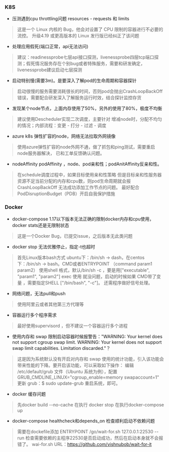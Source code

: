 ### K8S
- 压测遇到cpu throttling问题 resources - requests 和 limits
> 这是一个 Linux 内核的 Bug，他会对设置了 CPU 限制的容器进行不必要的流控。 升级4.19 或更高版本的 Linux 发行版已经纠正了该问题

- 处理应用假死(端口正常，api无法访问)
>建议：readinessprobe七层api接口探测，livenessprobe四层tcp端口探测；假死情况服务存在个别bug或者特殊服务，需要和研发确定，livenessprobe建议启动七层探测

- 启动特别慢(需要3m)。是要深入了解pod的生命周期和容器探针
> 启动很慢的服务需要消耗很长的时间，否则pod会抛出CrashLoopBackOff错误，需要配合研发深入了解服务运行时效，结合探针监控存货

- 发现某个node节点，上面内存使用了50%，另外的使用了80%，极度不均衡
> 建议使用Descheduler实现二次调度，主要针对 增减node时，分配不均匀的情况；内部流程：变更 - 打分 - 过滤 - 调度

- azure k8s  弹性扩容的node，网络无法拉取外网镜像
> 使用azure弹性扩容的node外网不通，做了抓包和ping测试，需要重启node服务器解决， 已和工单反馈确认问题。

- nodeAffinity podAffinity ，node、pod亲和性；podAnitAffinity反亲和性。
> 在schedule调度过程中，如果目标使用亲和性策略 但是目标亲和性服务器资源不足当前分配的内存和cpu数，则pod生命周期就会报CrashLoopBackOff 无法成功添加工作节点的问题。 最好配合PodDisruptionBudget（PDB）开启自我保护措施

### Docker
-  docker-compose  1.17以下版本无法正确的限制docker内存和cpu使用，docker stats还是无限制状态
> 这是一个Docker Bug，已提交issue，之后版本无此类问题

- docker stop 无法优雅停止，指定-t也超时
>首先Linux版本bash方式 ubuntu下：/bin/sh -> dash，在centos下：/bin/sh -> bash。CMD或者ENTRYPOINT （command param1 param2） 使用shell 格式，默认/bin/sh -c ，要是用["executable", "param1", "param2"]   exec 使用 就没问题，启动的时候如果 CMD带了变量 ，需要指定SHELL ["/bin/bash", "-c"]。 还需程序做好信号处理。

- 网络问题，无法pull和push
> 使用阿里云或者其他第三方代理等

- 容器运行多个程序需求
> 最好使用supervisord ，但不建议一个容器运行多个进程

- 使用内存和 swap 限制启动容器时候报警告："WARNING: Your kernel does not support cgroup swap limit. WARNING: Your kernel does not support swap limit capabilities. Limitation discarded."？
> 这是因为系统默认没有开启对内存和 swap 使用的统计功能，引入该功能会带来性能的下降。要开启该功能，可以采取如下操作：
		编辑 /etc/default/grub 文件（Ubuntu 系统为例），配置 GRUB_CMDLINE_LINUX="cgroup_enable=memory swapaccount=1"
		更新 grub：$ sudo update-grub
		重启系统，即可。

-  docker 缓存问题
> 先docker build --no-cache
   在执行 docker stop 在执行docker-compose up

- docker-compose healthcheck和depends_on 检查顺利启动不依赖问题
>需要在dockefile添加 ENTRYPOINT /go/wait-for.sh 127.0.0.1:22530 -- run 
 检查需要依赖的主程序22530是否启动成功，然后在启动本身就不会报错了。
 wai-for.sh URL：https://github.com/vishnubob/wait-for-it
